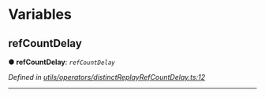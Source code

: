

# Variables

<a id="refcountdelay"></a>

##  refCountDelay

**● refCountDelay**: *`refCountDelay`*

*Defined in [utils/operators/distinctReplayRefCountDelay.ts:12](https://github.com/paritytech/js-libs/blob/bd9e2b4/packages/light.js/src/utils/operators/distinctReplayRefCountDelay.ts#L12)*

___


